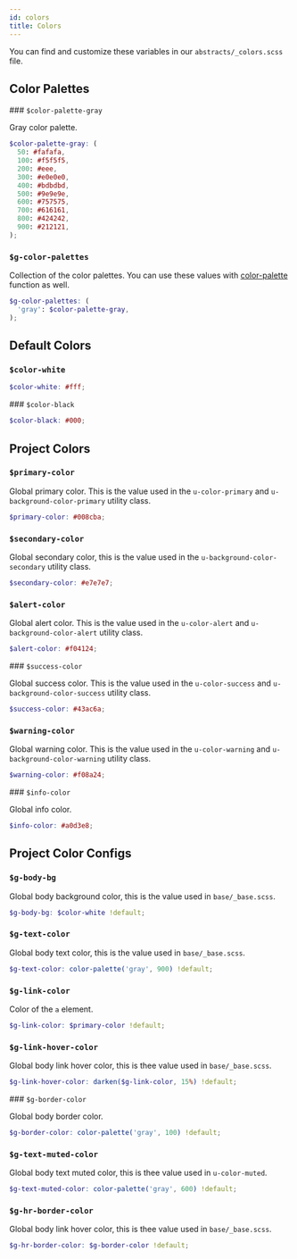 ```yaml
---
id: colors
title: Colors
---
```


You can find and customize these variables in our `abstracts/_colors.scss` file.

## Color Palettes

### `$color-palette-gray`

Gray color palette.

```scss
$color-palette-gray: (
  50: #fafafa,
  100: #f5f5f5,
  200: #eee,
  300: #e0e0e0,
  400: #bdbdbd,
  500: #9e9e9e,
  600: #757575,
  700: #616161,
  800: #424242,
  900: #212121,
);
```

### `$g-color-palettes`

Collection of the color palettes. You can use these values with [color-palette](functions#color-palette) function as well.

```scss
$g-color-palettes: (
  'gray': $color-palette-gray,
);
```

## Default Colors

### `$color-white`

```scss
$color-white: #fff;
```

### `$color-black`

```scss
$color-black: #000;
```

## Project Colors

### `$primary-color`

Global primary color. This is the value used in the `u-color-primary` and `u-background-color-primary` utility class.

```scss
$primary-color: #008cba;
```

### `$secondary-color`

Global secondary color, this is the value used in the `u-background-color-secondary` utility class.

```scss
$secondary-color: #e7e7e7;
```

### `$alert-color`

Global alert color. This is the value used in the `u-color-alert` and `u-background-color-alert` utility class.

```scss
$alert-color: #f04124;
```

### `$success-color`

Global success color. This is the value used in the `u-color-success` and `u-background-color-success` utility class.

```scss
$success-color: #43ac6a;
```

### `$warning-color`

Global warning color. This is the value used in the `u-color-warning` and `u-background-color-warning` utility class.

```scss
$warning-color: #f08a24;
```

### `$info-color`

Global info color.

```scss
$info-color: #a0d3e8;
```

## Project Color Configs

### `$g-body-bg`

Global body background color, this is the value used in `base/_base.scss`.

```scss
$g-body-bg: $color-white !default;
```

### `$g-text-color`

Global body text color, this is the value used in `base/_base.scss`.

```scss
$g-text-color: color-palette('gray', 900) !default;
```

### `$g-link-color`

Color of the `a` element.

```scss
$g-link-color: $primary-color !default;
```

### `$g-link-hover-color`

Global body link hover color, this is thee value used in `base/_base.scss`.

```scss
$g-link-hover-color: darken($g-link-color, 15%) !default;
```

### `$g-border-color`

Global body border color.

```scss
$g-border-color: color-palette('gray', 100) !default;
```

### `$g-text-muted-color`

Global body text muted color, this is thee value used in `u-color-muted`.

```scss
$g-text-muted-color: color-palette('gray', 600) !default;
```

### `$g-hr-border-color`

Global body link hover color, this is thee value used in `base/_base.scss`.

```scss
$g-hr-border-color: $g-border-color !default;
```
